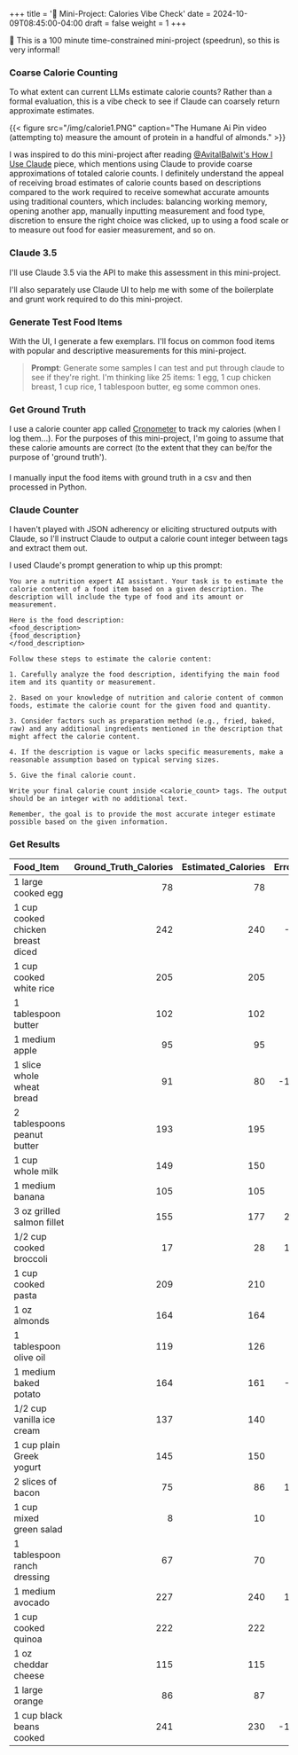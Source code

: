 +++
title = '🐁 Mini-Project: Calories Vibe Check'
date = 2024-10-09T08:45:00-04:00
draft = false
weight = 1
+++

🐁 This is a 100 minute time-constrained mini-project (speedrun), so this is very informal!

### Coarse Calorie Counting

To what extent can current LLMs  estimate calorie counts? Rather than a formal evaluation, this is a vibe check to see if Claude can coarsely return approximate estimates. 

{{< figure src="/img/calorie1.PNG" caption="The Humane Ai Pin video (attempting to) measure the amount of protein in a handful of almonds." >}}

I was inspired to do this mini-project after reading [@AvitalBalwit's How I Use Claude](https://www.avitalbalwit.com/post/how-i-use-claude) piece, which mentions using Claude to provide coarse approximations of totaled calorie counts. I definitely understand the appeal of receiving broad estimates of calorie counts based on descriptions compared to the work required to receive somewhat accurate amounts using traditional counters, which includes: balancing working memory, opening another app, manually inputting measurement and food type, discretion to ensure the right choice was clicked, up to using a food scale or  to measure out food for easier measurement, and so on.

### Claude 3.5

I'll use Claude 3.5 via the API to make this assessment in this mini-project.

I'll also separately use Claude UI to help me with some of the boilerplate and grunt work required to do this mini-project. 

### Generate Test Food Items

With the UI, I generate a few exemplars. I'll focus on common food items with popular and descriptive measurements for this mini-project.

>**Prompt**: Generate some samples I can test and put through claude to see if they're right. I'm thinking like 25 items: 1 egg, 1 cup chicken breast, 1 cup rice, 1 tablespoon butter, eg some common ones.

### Get Ground Truth

I use a calorie counter app called [Cronometer](https://cronometer.com/) to track my calories (when I log them...). For the purposes of this mini-project, I'm going to assume that these calorie amounts are correct (to the extent that they can be/for the purpose of 'ground truth').

#### 

I manually input the food items with ground truth in a csv and then processed in Python.

### Claude Counter

I haven't played with JSON adherency or eliciting structured outputs with Claude, so I'll instruct Claude to output a calorie count integer between tags and extract them out.

I used Claude's prompt generation to whip up this prompt:

```
You are a nutrition expert AI assistant. Your task is to estimate the calorie content of a food item based on a given description. The description will include the type of food and its amount or measurement.

Here is the food description:
<food_description>
{food_description}
</food_description>

Follow these steps to estimate the calorie content:

1. Carefully analyze the food description, identifying the main food item and its quantity or measurement.

2. Based on your knowledge of nutrition and calorie content of common foods, estimate the calorie count for the given food and quantity.

3. Consider factors such as preparation method (e.g., fried, baked, raw) and any additional ingredients mentioned in the description that might affect the calorie content.

4. If the description is vague or lacks specific measurements, make a reasonable assumption based on typical serving sizes.

5. Give the final calorie count.

Write your final calorie count inside <calorie_count> tags. The output should be an integer with no additional text.

Remember, the goal is to provide the most accurate integer estimate possible based on the given information.
```

### Get Results
| Food_Item                         |   Ground_Truth_Calories |   Estimated_Calories |   Error |   Percent_Error |
|:----------------------------------|------------------------:|---------------------:|--------:|----------------:|
| 1 large cooked egg                |                      78 |                   78 |       0 |        0        |
| 1 cup cooked chicken breast diced |                     242 |                  240 |      -2 |        0.826446 |
| 1 cup cooked white rice           |                     205 |                  205 |       0 |        0        |
| 1 tablespoon butter               |                     102 |                  102 |       0 |        0        |
| 1 medium apple                    |                      95 |                   95 |       0 |        0        |
| 1 slice whole wheat bread         |                      91 |                   80 |     -11 |       12.0879   |
| 2 tablespoons peanut butter       |                     193 |                  195 |       2 |        1.03627  |
| 1 cup whole milk                  |                     149 |                  150 |       1 |        0.671141 |
| 1 medium banana                   |                     105 |                  105 |       0 |        0        |
| 3 oz grilled salmon fillet        |                     155 |                  177 |      22 |       14.1935   |
| 1/2 cup cooked broccoli           |                      17 |                   28 |      11 |       64.7059   |
| 1 cup cooked pasta                |                     209 |                  210 |       1 |        0.478469 |
| 1 oz almonds                      |                     164 |                  164 |       0 |        0        |
| 1 tablespoon olive oil            |                     119 |                  126 |       7 |        5.88235  |
| 1 medium baked potato             |                     164 |                  161 |      -3 |        1.82927  |
| 1/2 cup vanilla ice cream         |                     137 |                  140 |       3 |        2.18978  |
| 1 cup plain Greek yogurt          |                     145 |                  150 |       5 |        3.44828  |
| 2 slices of bacon                 |                      75 |                   86 |      11 |       14.6667   |
| 1 cup mixed green salad           |                       8 |                   10 |       2 |       25        |
| 1 tablespoon ranch dressing       |                      67 |                   70 |       3 |        4.47761  |
| 1 medium avocado                  |                     227 |                  240 |      13 |        5.72687  |
| 1 cup cooked quinoa               |                     222 |                  222 |       0 |        0        |
| 1 oz cheddar cheese               |                     115 |                  115 |       0 |        0        |
| 1 large orange                    |                      86 |                   87 |       1 |        1.16279  |
| 1 cup black beans cooked          |                     241 |                  230 |     -11 |        4.56432  |